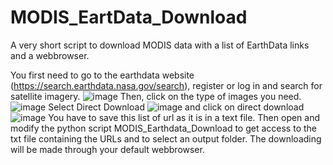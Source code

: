# MODIS_EartData_Download
A very short script to download MODIS data with a list of EarthData links and a webbrowser.

You first need to go to the earthdata website (https://search.earthdata.nasa.gov/search), register or log in and search for satellite imagery. 
![image](https://user-images.githubusercontent.com/92572325/155529106-3b5f9666-d129-47dc-aa2b-7bcb2cdae2c2.png)
Then, click on the type of images you need.
![image](https://user-images.githubusercontent.com/92572325/155529681-576d05d7-1a33-4f78-80d7-a1aeb7c0bbca.png)
Select Direct Download
![image](https://user-images.githubusercontent.com/92572325/155529766-bb245401-504e-4427-b3ee-7fd930a3e143.png)
and click on direct download
![image](https://user-images.githubusercontent.com/92572325/155529838-4f17e3d2-910b-480e-9c5a-1aef21a9e551.png)
You have to save this list of url as it is in a text file.
Then open and modify the python script MODIS_Earthdata_Download to get access to the txt file containing the URLs and to select an output folder. The downloading will be made through your default webbrowser.

